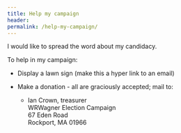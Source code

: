 ```yaml
---
title: Help my campaign
header:
permalink: /help-my-campaign/
---
```


I would like to spread the word about my candidacy.

To help in my campaign:

*   Display a lawn sign (make this a hyper link to an email)

*   Make a donation - all are graciously accepted; mail to:
    -  Ian Crown, treasurer  
       WRWagner Election Campaign  
       67 Eden Road  
       Rockport, MA 01966  
